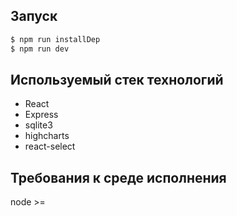 ## Запуск

```sh
$ npm run installDep  
$ npm run dev
```


## Используемый стек технологий

* React 
* Express
* sqlite3
* highcharts
* react-select

## Требования к среде исполнения

node >=
